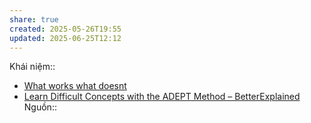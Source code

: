 ```yaml
---
share: true
created: 2025-05-26T19:55
updated: 2025-06-25T12:12
---
```

Khái niệm:: 

- [What works what doesnt](https://presentationcollege.ie/wp-content/uploads/2017/10/What-works-what-doesnt.pdf)
- [Learn Difficult Concepts with the ADEPT Method – BetterExplained](https://betterexplained.com/articles/adept-method/)
Nguồn:: 